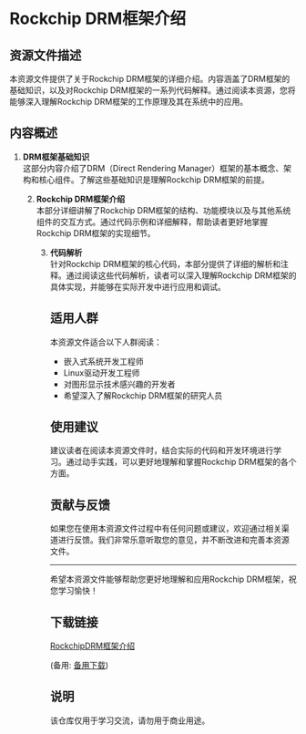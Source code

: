 # Rockchip DRM框架介绍

## 资源文件描述

本资源文件提供了关于Rockchip DRM框架的详细介绍。内容涵盖了DRM框架的基础知识，以及对Rockchip DRM框架的一系列代码解释。通过阅读本资源，您将能够深入理解Rockchip DRM框架的工作原理及其在系统中的应用。

## 内容概述

1. **DRM框架基础知识**  
   这部分内容介绍了DRM（Direct Rendering Manager）框架的基本概念、架构和核心组件。了解这些基础知识是理解Rockchip DRM框架的前提。

   2. **Rockchip DRM框架介绍**  
      本部分详细讲解了Rockchip DRM框架的结构、功能模块以及与其他系统组件的交互方式。通过代码示例和详细解释，帮助读者更好地掌握Rockchip DRM框架的实现细节。

      3. **代码解析**  
         针对Rockchip DRM框架的核心代码，本部分提供了详细的解析和注释。通过阅读这些代码解析，读者可以深入理解Rockchip DRM框架的具体实现，并能够在实际开发中进行应用和调试。

         ## 适用人群

         本资源文件适合以下人群阅读：

         - 嵌入式系统开发工程师
         - Linux驱动开发工程师
         - 对图形显示技术感兴趣的开发者
         - 希望深入了解Rockchip DRM框架的研究人员

         ## 使用建议

         建议读者在阅读本资源文件时，结合实际的代码和开发环境进行学习。通过动手实践，可以更好地理解和掌握Rockchip DRM框架的各个方面。

         ## 贡献与反馈

         如果您在使用本资源文件过程中有任何问题或建议，欢迎通过相关渠道进行反馈。我们非常乐意听取您的意见，并不断改进和完善本资源文件。

         ---

         希望本资源文件能够帮助您更好地理解和应用Rockchip DRM框架，祝您学习愉快！

         ## 下载链接
         [RockchipDRM框架介绍](https://pan.quark.cn/s/918299aabbd2) 

         (备用: [备用下载](https://pan.baidu.com/s/1vlNqaEx5c6GEROigmvO7_w?pwd=1234))

         ## 说明

         该仓库仅用于学习交流，请勿用于商业用途。
